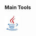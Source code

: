 ### Main Tools ###
<div>
<img align="left" src="https://raw.githubusercontent.com/ydmins/YdMinS/main/icons/java.png" alt="java" height="50px"/>
<div>
